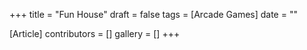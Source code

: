 +++
title = "Fun House"
draft = false
tags = [Arcade Games]
date = ""

[Article]
contributors = []
gallery = []
+++